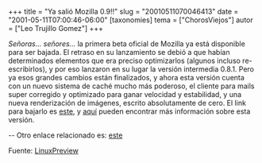 +++
title = "Ya salió Mozilla 0.9!!"
slug = "20010511070046413"
date = "2001-05-11T07:00:46-06:00"
[taxonomies]
tema = ["ChorosViejos"]
autor = ["Leo Trujillo Gomez"]
+++

*Señoras... señores...* la primera beta oficial de Mozilla ya está
disponible para ser bajada.
El retraso en su lanzamiento se debió a que habían determinados
elementos que era preciso optimizarlos (algunos incluso re-escribirlos),
y por eso lanzaron en su lugar la versión intermedia 0.8.1. Pero ya esos
grandes cambios están finalizados, y ahora esta versión cuenta con un
nuevo sistema de caché mucho más poderoso, el cliente para mails super
corregido y optimizado para ganar velocidad y estabilidad, y una nueva
renderización de imágenes, escrito absolutamente de cero.
El link para bajarlo es [este](http://www.mozilla.org/releases), y
[aquí](http://www.mozilla.org/releases/mozilla0.9) pueden encontrar más
información sobre esta versión.

--
Otro enlace relacionado es:
[este](http://mozillaquest.com/Mozilla_News_01/Moz0-9_released_Story01.html)

Fuente: [LinuxPreview](http://linuxpreview.org/article.php?sid=3812)
